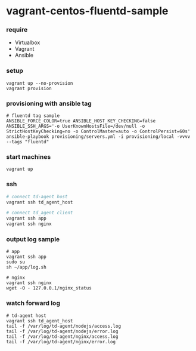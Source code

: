 # vagrant-centos-fluentd-sample

### require

- Virtualbox
- Vagrant
- Ansible


### setup

```
vagrant up --no-provision
vagrant provision
```


### provisioning with ansible tag

```
# fluentd tag sample
ANSIBLE_FORCE_COLOR=true ANSIBLE_HOST_KEY_CHECKING=false ANSIBLE_SSH_ARGS='-o UserKnownHostsFile=/dev/null -o StrictHostKeyChecking=no -o ControlMaster=auto -o ControlPersist=60s' ansible-playbook provisioning/servers.yml -i provisioning/local -vvvv --tags "fluentd"
```

### start machines

```
vagrant up
```


### ssh

```sh
# connect td-agent host
vagrant ssh td_agent_host

# connect td_agent client
vagrant ssh app
vagrant ssh nginx
```


### output log sample

```
# app
vagrant ssh app
sudo su
sh ~/app/log.sh

# nginx
vagrant ssh nginx
wget -O - 127.0.0.1/nginx_status
```

### watch forward log
```
# td-agent host
vagrant ssh td_agent_host
tail -f /var/log/td-agent/nodejs/access.log
tail -f /var/log/td-agent/nodejs/error.log
tail -f /var/log/td-agent/nginx/access.log
tail -f /var/log/td-agent/nginx/error.log
```
